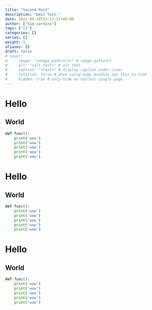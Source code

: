 ```yaml
---
title: "Second Post"
description: "Desc Text."
date: 2022-04-18T23:13:37+09:00
author: ["kim.sardine"]
tags: ['t1']
categories: []
series: []
weight: 1
aliases: []
draft: false
# cover:
#     image: "<image path/url>" # image path/url
#     alt: "<alt text>" # alt text
#     caption: "<text>" # display caption under cover
#     relative: false # when using page bundles set this to true
#     hidden: true # only hide on current single page
---
```


# Hello

## World

```python
def func():
    print('wow')
    print('wow')
    print('wow')
    print('wow')
    print('wow')
```

# Hello

## World

```python
def func():
    print('wow')
    print('wow')
    print('wow')
    print('wow')
    print('wow')
```

# Hello

## World

```python
def func():
    print('wow')
    print('wow')
    print('wow')
    print('wow')
    print('wow')
```
